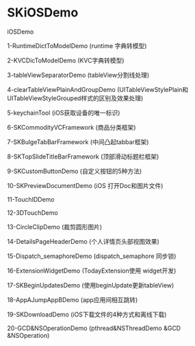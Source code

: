 # SKiOSDemo
iOSDemo



1-RuntimeDictToModelDemo	(runtime 字典转模型)

2-KVCDicToModelDemo	(KVC字典转模型)

3-tableViewSeparatorDemo  (tableView分割线处理)

4-clearTableViewPlainAndGroupDemo 	(UITableViewStylePlain和UITableViewStyleGrouped样式的区别及效果处理)

5-keychainTool	(iOS获取设备的唯一标识)

6-SKCommodityVCFramework (商品分类框架)

7-SKBulgeTabBarFramework	(中间凸起tabbar框架)

8-SKTopSlideTitleBarFramework	(顶部滑动标题栏框架)

9-SKCustomButtonDemo 	(自定义按钮的5种方法)

10-SKPreviewDocumentDemo	 (iOS 打开Doc和图片文件)

11-TouchIDDemo

12-3DTouchDemo

13-CircleClipDemo	(裁剪圆形图片)

14-DetailsPageHeaderDemo	(个人详情页头部视图效果)

15-Dispatch_semaphoreDemo (dispatch_semaphore 同步锁)

16-ExtensionWidgetDemo (TodayExtension使用 widget开发)

17-SKBeginUpdatesDemo (使用beginUpdate更新tableView)

18-AppAJumpAppBDemo (app应用间相互跳转)

19-SKDownloadDemo (iOS下载文件的4种方式和离线下载)

20-GCD&NSOperationDemo (pthread&NSThreadDemo &GCD &NSOperation)

